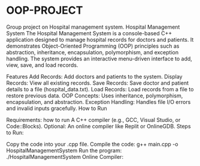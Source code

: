 # OOP-PROJECT
Group project on Hospital management system.
Hospital Management System The Hospital Management System is a console-based C++ application designed to manage hospital records for doctors and patients. It demonstrates Object-Oriented Programming (OOP) principles such as abstraction, inheritance, encapsulation, polymorphism, and exception handling. The system provides an interactive menu-driven interface to add, view, save, and load records.

Features Add Records: Add doctors and patients to the system. Display Records: View all existing records. Save Records: Save doctor and patient details to a file (hospital_data.txt). Load Records: Load records from a file to restore previous data. OOP Concepts: Uses inheritance, polymorphism, encapsulation, and abstraction. Exception Handling: Handles file I/O errors and invalid inputs gracefully. How to Run

Requirements: how to run A C++ compiler (e.g., GCC, Visual Studio, or Code::Blocks). Optional: An online compiler like Replit or OnlineGDB. Steps to Run:

Copy the code into your .cpp file. Compile the code: g++ main.cpp -o HospitalManagementSystem Run the program: ./HospitalManagementSystem Online Compiler:

